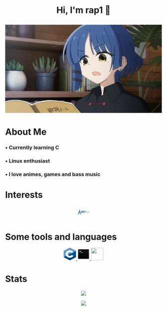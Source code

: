 <h1 align="center"> Hi, I'm rap1 👋 </h1>

<h2 align="center"><img src="resources/ryo_react.jpg" width="700"></h2>

<h1 align="left">About Me</h1>

<h3 align="left">• Currently learning C </h3>
<h3 align="left">• Linux enthusiast </h3>
<h3 align="left">• I love animes, games and bass music </h3>

<h1 align="left">Interests</h1>

<center>
  <a href="https://archlinux.org/" target="_blank" rel="noreferrer"> <img src="/resources/archlinux.png" width="40" height="40"> </a>
</center>

<h1 align="left">Some tools and languages</h1>

<div align="center">
<p align="center">
  <a href="https://www.learn-c.org/" target="_blank" rel="noreferrer"> <img src="/resources/C_logo.png" width="40" height="40"> </a> 
  <a href="https://www.gnu.org/software/bash/" target="_blank" rel="noreferrer"> <img src="/resources/terminal.png" width="40" height="40"> </a>
  <a href="https://code.visualstudio.com/" target="_blank" rel="noreferrer"> <img src="/resources/VSCode.png" width="40" height="40"> </a>
  <a href=""></a>
</p>
</div>

<h1>Stats</h1>
<center><p><img align="center" src="https://github-readme-stats.vercel.app/api/top-langs/?username=srcrapi&hide=css&layout=compact&locale=en&langs_count=6&count_private=true&theme=dracula&hide_border=true"></p></center>
<center><p><img align="center" src="https://github-readme-stats.vercel.app/api?username=srcrapi&show_icons=true&theme=dracula&count_private=true"></p></center>
